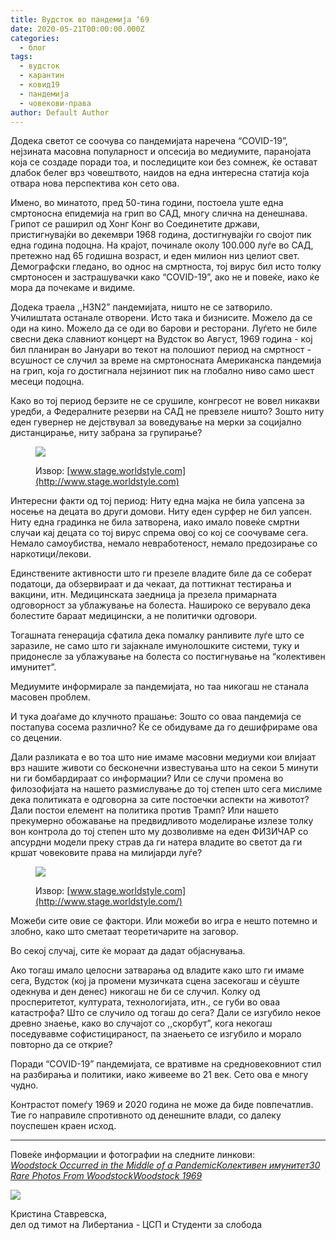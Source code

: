 ```yaml
---
title: Вудсток во пандемија ‘69
date: 2020-05-21T00:00:00.000Z
categories:
  - блог
tags:
  - вудсток
  - карантин
  - ковид19
  - пандемија
  - човекови-права
author: Default Author
---
```


Додека светот се соочува со пандемијата наречена “COVID-19”, нејзината масовна популарност и опсесија во медиумите, паранојата која се создаде поради тоа, и последиците кои без сомнеж, ќе остават длабок белег врз човештвото, наидов на една интересна статија која отвара нова перспектива кон сето ова.  

Имено, во минатото, пред 50-тина години, постоела уште една смртоносна епидемија на грип во САД, многу слична на денешнава. Грипот се раширил од Хонг Конг во Соединетите држави, пристигнувајќи во декември 1968 година, достигнувајќи го својот пик една година подоцна. На крајот, починале околу 100.000 луѓе во САД, претежно над 65 годишна возраст, и еден милион низ целиот свет. Демографски гледано, во однос на смртноста, тој вирус бил исто толку смртоносен и застрашувачки како “COVID-19”, ако не и повеќе, иако ќе мора да почекаме и видиме.  

Додека траела ,,H3N2” пандемијата, ништо не се затворило. Училиштата останале отворени. Исто така и бизнисите. Можело да се оди на кино. Можело да се оди во барови и ресторани. Луѓето не биле свесни дека славниот концерт на Вудсток во Август, 1969 година - кој бил планиран во Јануари во текот на полошиот период на смртност - всушност се случил за време на смртоносната Американска пандемија на грип, која го достигнала нејзиниот пик на глобално ниво само шест месеци подоцна. 

Како во тој период берзите не се срушиле, конгресот не вовел никакви уредби, а Федералните резерви на САД не превзеле ништо? Зошто ниту еден гувернер не дејствувал за воведување на мерки за социјално дистанцирање, ниту забрана за групирање?

<figure>

![](http://s23257.pcdn.co/wp-content/uploads/2015/12/Woodstock4.jpg)

<figcaption>

Извор: [www.stage.worldstyle.com](http://www.stage.worldstyle.com)

</figcaption>

</figure>

Интересни факти од тој период: Ниту една мајка не била уапсена за носење на децата во други домови. Ниту еден сурфер не бил уапсен. Ниту една градинка не била затворена, иако имало повеќе смртни случаи кај децата со тој вирус спрема овој со кој се соочуваме сега. Немало самоубиства, немало невработеност, немало предозирање со наркотици/лекови.   

Единствените активности што ги презеле владите биле да се соберат податоци, да обзервираат и да чекаат, да поттикнат тестирања и вакцини, итн. Медицинската заедница ја презела примарната одговорност за ублажување на болеста. Нашироко се верувало дека болестите бараат медицински, а не политички одговори.  

Тогашната генерација сфатила дека помалку ранливите луѓе што се заразиле, не само што ги зајакнале имунoлошките системи, туку и придонесле за ублажување на болеста со постигнување на “колективен имунитет”.   

Медиумите информирале за пандемијата, но таа никогаш не станала масовен проблем.   

И тука доаѓаме до клучното прашање: Зошто со оваа пандемија се постапува сосема различно? Ќе се обидуваме да го дешифрираме ова со децении.  

Дали разликата е во тоа што ние имаме масовни медиуми кои влијаат врз нашите животи со бесконечни известувања што на секои 5 минути ни ги бомбардираат со информации? Или се случи промена во филозофијата на нашето размислување до тој степен што сега мислиме дека политиката е одговорна за сите постоечки аспекти на животот? Дали постои елемент на политика против Трамп? Или нашето прекумерно обожавање на предвидливото моделирање излезе толку вон контрола до тој степен што му дозволивме на еден ФИЗИЧАР со апсурдни модели преку страв да ги натера владите во светот да ги кршат човековите права на милијарди луѓе?

<figure>

![](http://s23257.pcdn.co/wp-content/uploads/2015/12/Woodstock70.jpg)

<figcaption>

Извор: [www.stage.worldstyle.com](http://www.stage.worldstyle.com/)

</figcaption>

</figure>

Можеби сите овие се фактори. Или можеби во игра е нешто потемно и злобно, како што сметаат теоретичарите на заговор.

Во секој случај, сите ќе мораат да дадат објаснувања. 

Ако тогаш имало целосни затварања од владите како што ги имаме сега, Вудсток (кој ја промени музичката сцена засекогаш и сèуште одекнува и ден денес) никогаш не би се случил. Колку од просперитетот, културата, технологијата, итн., се губи во оваа катастрофа? Што се случило од тогаш до сега? Дали се изгубило некое древно знаење, како во случајот со ,,скорбут”, кога некогаш поседувавме софистицираност, па знаењето се изгубило и морало повторно да се открие? 

Поради “COVID-19” пандемијата, се вративме на средновековниот стил на разбирања и политики, иако живееме во 21 век. Сето ова е многу чудно.

Контрастот помеѓу 1969 и 2020 година не може да биде повпечатлив. Тие го направиле спротивното од денешните влади, со далеку поуспешен краен исход. 

* * *

Повеќе информации и фотографии на следните линкови:  
[_Woodstock Occurred in the Middle of a Pandemic_](https://www.anti-empire.com/woodstock-occurred-in-the-middle-of-a-pandemic/?utm_campaign=shareaholic&fbclid=IwAR2KkxEKaE1RSal5u7AROWJ9A1iQuBpOJvu8l8CQfV3DVSX3-RuNNmxRquo)[_Колективен имунитет_](https://mk.wikipedia.org/wiki/%D0%9A%D0%BE%D0%BB%D0%B5%D0%BA%D1%82%D0%B8%D0%B2%D0%B5%D0%BD_%D0%B8%D0%BC%D1%83%D0%BD%D0%B8%D1%82%D0%B5%D1%82)[_30 Rare Photos From Woodstock_](http://stage.worldlifestyle.com/trending/30-rare-photos-woodstock-v2)[_Woodstock 1969_](https://www.rocksceneauctions.com/woodstock-1969/)  

![](http://libertaniabackup.local/wp-content/uploads/2020/05/Screen-Shot-2020-05-21-at-6.10.02-PM-150x150.png)

Кристина Ставревска,  
дел од тимот на Либертаниа - ЦСП и Студенти за слобода
